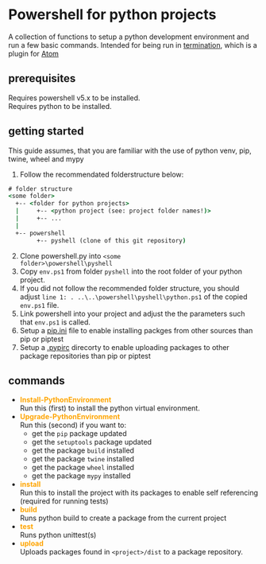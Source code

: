 # Powershell for python projects #

A collection of functions to setup a python development environment and run
a few basic commands. Intended for being run in
[termination](https://atom.io/packages/termination), which is a plugin for
[Atom](https://atom.io/)

## prerequisites ##

Requires powershell v5.x to be installed.  
Requires python to be installed.

## getting started ##

This guide assumes, that you are familiar with the use of python venv, pip,
twine, wheel and mypy  

1. Follow the recommendated folderstructure below:  
```bat
# folder structure
<some folder>
  +-- <folder for python projects>
  |     +-- <python project (see: project folder names!)>
  |     +-- ...
  |
  +-- powershell
        +-- pyshell (clone of this git repository)
```

2. Clone powershell.py into <code>&lt;some folder&gt;\\powershell\\pyshell</code><br />
3. Copy <code>env.ps1</code> from folder <code>pyshell</code> into the root folder of your python project.
4. If you did not follow the recommended folder structure, you should adjust <code>line 1: . ..\\..\\powershell\\pyshell\\python.ps1</code> of the copied <code>env.ps1</code> file.
5. Link powershell into your project and adjust the the parameters such that <code>env.ps1</code> is called.
6. Setup a [pip.ini](pip.ini.md) file to enable installing packges from other sources than pip or piptest  
7. Setup a [.pypirc](pypirc.md) direcorty to enable uploading packages to other package repositories than pip or piptest  

## commands ##
* <b style="color: orange">Install-PythonEnvironment</b>  
  Run this (first) to install the python virtual environment.
* <b style="color: orange">Upgrade-PythonEnvironment</b>  
  Run this (second) if you want to:
  * get the <code>pip</code> package updated
  * get the <code>setuptools</code> package updated
  * get the package <code>build</code> installed
  * get the package <code>twine</code> installed
  * get the package <code>wheel</code> installed
  * get the package <code>mypy</code> installed
* <b style="color: orange">install</b>  
  Run this to install the project with its packages to enable self referencing (required for running tests)
* <b style="color: orange">build</b>  
  Runs python build to create a package from the current project
* <b style="color: orange">test</b>  
  Runs python unittest(s)
* <b style="color: orange">upload</b>  
  Uploads packages found in <code>&lt;project&gt;/dist</code> to a package repository.

